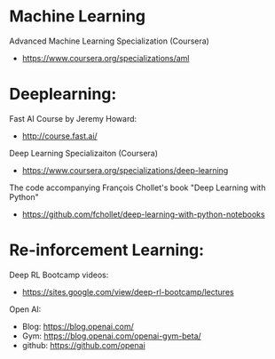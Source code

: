 # Machine Learning

Advanced Machine Learning Specialization (Coursera)
* https://www.coursera.org/specializations/aml

# Deeplearning:

Fast AI Course by Jeremy Howard:
* http://course.fast.ai/

Deep Learning Specializaiton (Coursera)
* https://www.coursera.org/specializations/deep-learning

The code accompanying François Chollet's book "Deep Learning with Python"
* https://github.com/fchollet/deep-learning-with-python-notebooks

# Re-inforcement Learning:

Deep RL Bootcamp videos:
* https://sites.google.com/view/deep-rl-bootcamp/lectures

Open AI:
* Blog: https://blog.openai.com/
* Gym: https://blog.openai.com/openai-gym-beta/
* github: https://github.com/openai

